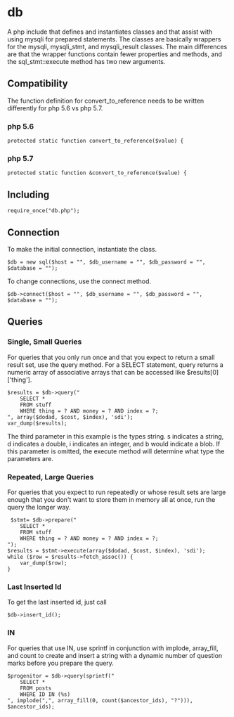 # db
A php include that defines and instantiates classes and that assist with using mysqli for prepared statements. The classes are basically wrappers for the mysqli, mysqli_stmt, and mysqli_result classes. The main differences are that the wrapper functions contain fewer properties and methods, and the sql_stmt::execute method has two new arguments. 

## Compatibility
The function definition for convert_to_reference needs to be written differently for php 5.6 vs php 5.7.

### php 5.6
    protected static function convert_to_reference($value) {
    
### php 5.7
    protected static function &convert_to_reference($value) {

## Including
    require_once("db.php");

## Connection
To make the initial connection, instantiate the class.

    $db = new sql($host = "", $db_username = "", $db_password = "", $database = "");
    
To change connections, use the connect method.

    $db->connect($host = "", $db_username = "", $db_password = "", $database = "");

## Queries
### Single, Small Queries
For queries that you only run once and that you expect to return a small result set, use the query method. For a SELECT statement, query returns a numeric array of associative arrays that can be accessed like $results[0]['thing'].

    $results = $db->query("
        SELECT *
        FROM stuff
        WHERE thing = ? AND money = ? AND index = ?;
    ", array($dodad, $cost, $index), 'sdi');
    var_dump($results);

The third parameter in this example is the types string. s indicates a string, d indicates a double, i indicates an integer, and b would indicate a blob. If this parameter is omitted, the execute method will determine what type the parameters are.

### Repeated, Large Queries
For queries that you expect to run repeatedly or whose result sets are large enough that you don't want to store them in memory all at once, run the query the longer way. 

     $stmt= $db->prepare("
        SELECT *
        FROM stuff
        WHERE thing = ? AND money = ? AND index = ?;
    ");
    $results = $stmt->execute(array($dodad, $cost, $index), 'sdi');
    while ($row = $results->fetch_assoc()) {
        var_dump($row);
    }

### Last Inserted Id
To get the last inserted id, just call

    $db->insert_id();
    
### IN ###
For queries that use IN, use sprintf in conjunction with implode, array_fill, and count to create and insert a string with a dynamic number of question marks before you prepare the query.

    $progenitor = $db->query(sprintf("
		SELECT *
		FROM posts
		WHERE ID IN (%s)
    ", implode(",", array_fill(0, count($ancestor_ids), "?"))), $ancestor_ids);

